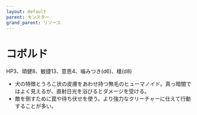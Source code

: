 ```yaml
---
layout: default
parent: モンスター
grand_parent: リソース
---
```


# コボルド

HP3、頑健8、敏捷13、意思4、噛みつき(d6)、槍(d8)

- 犬の特徴とうろこ状の皮膚をあわせ持つ無毛のヒューマノイド。真っ暗闇ではよく見えるが、直射日光を浴びるとダメージを受ける。
- 敵を倒すために罠や待ち伏せを使う。より強力なクリーチャーに仕えて行動することが多い。

